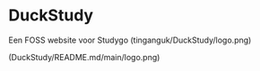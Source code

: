 # DuckStudy

Een FOSS website voor Studygo (tinganguk/DuckStudy/logo.png)

(DuckStudy/README.md/main/logo.png)
